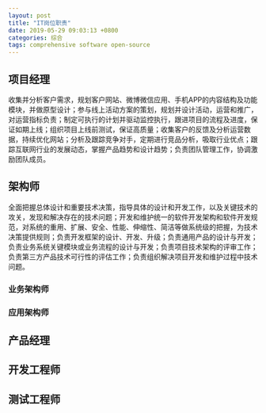```yaml
---
layout: post
title: "IT岗位职责"
date: 2019-05-29 09:03:13 +0800
categories: 综合
tags: comprehensive software open-source
---
```


## 项目经理

收集并分析客户需求，规划客户网站、微博微信应用、手机APP的内容结构及功能模块，并做原型设计；参与线上活动方案的策划，规划并设计活动，运营和推广，对运营指标负责；制定可执行的计划并驱动监控执行，跟进项目的流程及进度，保证如期上线；组织项目上线前测试，保证高质量；收集客户的反馈及分析运营数据，持续优化网站；分析及跟踪竞争对手，定期进行竞品分析，吸取行业优点；跟踪互联网行业的发展动态，掌握产品趋势和设计趋势；负责团队管理工作，协调激励团队成员。

## 架构师

全面把握总体设计和重要技术决策，指导具体的设计和开发工作，以及关键技术的攻关，发现和解决存在的技术问题；开发和维护统一的软件开发架构和软件开发规范，对系统的重用、扩展、安全、性能、伸缩性、简洁等做系统级的把握，为技术决策提供规则；负责开发框架的设计、开发、升级；负责通用产品的设计与开发；负责业务系统关键模块或业务流程的设计与开发；负责项目技术架构的评审工作；负责第三方产品技术可行性的评估工作；负责组织解决项目开发和维护过程中技术问题。

### 业务架构师

### 应用架构师

## 产品经理

## 开发工程师

## 测试工程师